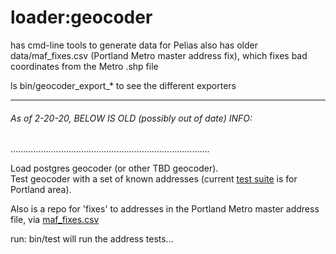 loader:geocoder
===============

has cmd-line tools to generate data for Pelias
also has older data/maf_fixes.csv (Portland Metro master address fix), which fixes bad coordinates from the Metro .shp file 

ls bin/geocoder_export_* to see the different exporters 


------------------------
###### As of 2-20-20, BELOW IS OLD (possibly out of date) INFO:
...............................................................................

Load postgres geocoder (or other TBD geocoder).  
Test geocoder with a set of known addresses (current [test suite](./tests/geocodes.csv) is for Portland area).

Also is a repo for 'fixes' to addresses in the Portland Metro master address file, via [maf_fixes.csv](./data/maf_fixes.csv)

run: bin/test will run the address tests...

